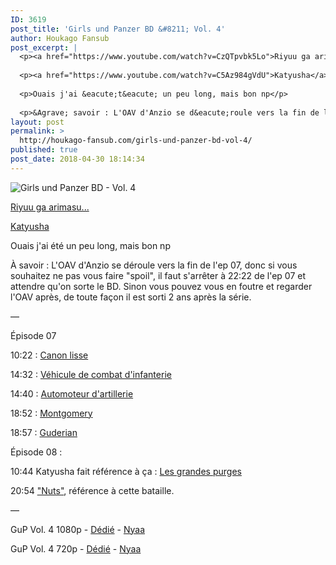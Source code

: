 ```yaml
---
ID: 3619
post_title: 'Girls und Panzer BD &#8211; Vol. 4'
author: Houkago Fansub
post_excerpt: |
  <p><a href="https://www.youtube.com/watch?v=CzQTpvbk5Lo">Riyuu ga arimasu...</a></p>
  
  <p><a href="https://www.youtube.com/watch?v=C5Az984gVdU">Katyusha</a></p>
  
  <p>Ouais j'ai &eacute;t&eacute; un peu long, mais bon np</p>
  
  <p>&Agrave; savoir : L'OAV d'Anzio se d&eacute;roule vers la fin de l'ep 07, donc si vous souhaitez ne pas vous faire "spoil", il faut s'arr&ecirc;ter &agrave; 22:22 de l'ep 07 et attendre qu'on sorte le BD. Sinon</p>
layout: post
permalink: >
  http://houkago-fansub.com/girls-und-panzer-bd-vol-4/
published: true
post_date: 2018-04-30 18:14:34
---
```

<img src="https://united-subs.dearclouds.com/wp-content/uploads/2018/04/336074e951e0da0b223f5d79f095d685.jpg" alt="Girls und Panzer BD - Vol. 4"><p><a href="https://www.youtube.com/watch?v=CzQTpvbk5Lo">Riyuu ga arimasu...</a></p>

<p><a href="https://www.youtube.com/watch?v=C5Az984gVdU">Katyusha</a></p>

<p>Ouais j'ai été un peu long, mais bon np</p>

<p>À savoir : L'OAV d'Anzio se déroule vers la fin de l'ep 07, donc si vous souhaitez ne pas vous faire "spoil", il faut s'arrêter à 22:22 de l'ep 07 et attendre qu'on sorte le BD. Sinon vous pouvez vous en foutre et regarder l'OAV après, de toute façon il est sorti 2 ans après la série.</p>

<p>—</p>

<p>Épisode 07</p>

<p>10:22 : <a href="https://fr.wikipedia.org/wiki/Canon_Rheinmetall_de_120_mm">Canon lisse</a></p>

<p>14:32 : <a href="https://fr.wikipedia.org/wiki/V%C3%A9hicule_de_combat_d%27infanterie">Véhicule de combat d'infanterie</a></p>

<p>14:40 : <a href="https://fr.wikipedia.org/wiki/Canon_automoteur">Automoteur d'artillerie</a></p>

<p>18:52 : <a href="http://en.wikipedia.org/wiki/Richard_Montgomery">Montgomery</a></p>

<p>18:57 : <a href="http://en.wikipedia.org/wiki/Heinz_Guderian">Guderian</a></p>

<p>Épisode 08 : </p>

<p>10:44 Katyusha fait référence à ça : <a href="https://fr.wikipedia.org/wiki/Grandes_Purges">Les grandes purges</a></p>

<p>20:54 <a href="https://en.wikipedia.org/wiki/Battle_of_the_Bulge">"Nuts"</a>, référence à cette bataille.</p>

<p>—</p>

<p>GuP Vol. 4 1080p - <a href="https://ddl.houkago-fansub.com/Girls%20und%20Panzer/%5BHoukago-Fansub%5D%20Girls%20und%20Panzer%20-%20Vol.%204%20%5BBD%201080p%20FLAC%2010bits%20Vostfr%5D/">Dédié</a> - <a href="https://nyaa.si/view/1032135">Nyaa</a></p>

<p>GuP Vol. 4 720p - <a href="https://ddl.houkago-fansub.com/Girls%20und%20Panzer/%5BHoukago-Fansub%5D%20Girls%20und%20Panzer%20-%20Vol.%204%20%5BBD%20720p%20AAC%2010bits%20Vostfr%5D/">Dédié</a> - <a href="https://nyaa.si/view/1032134">Nyaa</a></p>